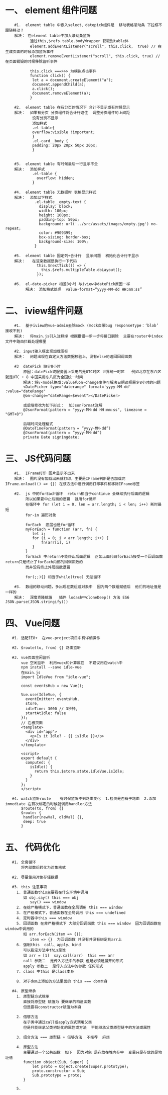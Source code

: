 # 一、 element 组件问题
        #1.  element table 中嵌入select、datepick组件是  移动表格滚动条 下拉框不跟随移动？
        解决： 在element table中加入滚动条监听
               通过this,$refs.table.bodyWrapper 获取到table体
               element.addEventListener("scroll", this.click,  true) // 在生成页面的时候添加监听事件
               element.removeEventListener("scroll", this.click, true) // 在页面销毁的时候移除监听事件

               this.click ===>>> 为模拟点击事件
               function click() {
                let a = document.createElement("a");
                document.appendChild(a);
                a.click();
                document.removeElement(a);
               }

        #2.  element table 在有分页的情况下 合计不显示或有时候显示
        解决：  如果有分页 分页组件将合计行遮住  调整分页组件的上间距
                没有分页不显示
                添加样式
                .el-table{
                overflow:visible !important;
                }
                .el-card__body {
                padding: 20px 20px 50px 20px;
                }


        #3.  element table 有时候最后一行显示不全
        解决：  添加样式
                .el-table {
                  overflow: hidden;
                }

        #4.  element table 无数据时 表格显示样式
        解决：  添加以下样式
                 .el-table__empty-text {
                   display: block;
                   width: 100px;
                   height: 100px;
                   padding-top: 50px;
                   background: url('../src/assets/images/empty.jpg') no-repeat;
                   color: #909399;
                   box-sizing: border-box;
                   background-size: 100%;
                 }

        #5.  element table 固定列+合计行  显示问题  初始化合计行不显示
        解决：   在渲染数据是执行一下代码
                  this.$nextTick(() => {
                    this.$refs.multipleTable.doLayout();
                  });

        #6.  el-date-picker 相差8小时 与iview中datePick原因一样
             解决： 添加格式处理  value-format=“yyyy-MM-dd HH:mm:ss”


# 二、 iview组件问题
        #1.  基于iview的vue-admin去除mock (mock自带bug responseType：‘blob’ 接收不到)
        解决：  将main.js引入注释掉 根据报错一步一步将接口删除  主要在router中index文件中路由拦截处理哪里

        #2. input输入框出现加载图标
        解决：  问题出现在自定义方法数据校验上，没有else的返回回调函数

        #3  datePick 缺少8小时
            原因：datePick或服务器上采用的是UTC时区 世界统一时区   例如北京在东八区 就是UTC + 8 中国采用东八区为全国统一时间
            解决：将v-model换成:value和on-change事件可解决日期选择器少8小时的问题
            <DatePicker type="daterange" format='yyyy-MM-dd' :value="dateRange"
            @on-change="dateRange=$event"></DatePicker>

            或后端修改为如下形式：  加JsonFormat注解
            @JsonFormat(pattern = "yyyy-MM-dd HH:mm:ss", timezone = "GMT+8")

            后端时间处理格式
            @DateTimeFormat(pattern = “yyyy-MM-dd”)
            @JsonFormat(pattern = “yyyy-MM-dd”)
            private Date signingdate;



# 三、 JS代码问题
        #1.  IFrame打印 图片显示不出来
        解决：  图片没有加载出来就打印，主要是IFrame判断是否加载完  IFrame.onload(() => {}) 在该方法中进行调用打印事件和移除IFrame标签

        #2.  js 中的forEach循环  return相当于continue 会继续执行后面的逻辑
             所以如果要中止后面的逻辑  就用for循环
             在循环中 for (let i = 0, len = arr.length; i < len; i++) 耗时最短
             for-in 遍历对象

             forEach  底层也是for循环
             myForEach = function (arr, fn) {
                let i;
                for (i = 0; i < arr.length; i++) {
                    fn(arr[i], i)
                }
             }
             forEach 中return不能终止后面逻辑  正如上面代码forEach接受一个回调函数  return只是终止了forEach内部的回调函数的
             而并没有终止外层函数逻辑

             for(;;){} 相当于while(true) 无法循环

        #3.  数组的联动问题，多出现在数组或对象中  因为两个数组赋值后  他们的地址值是一样的
        解决：  深度克隆赋值   插件 lodash中cloneDeep() 方法 ES6 JSON.parse(JSON.stringify())


# 四、 Vue问题
       #1. 适配IE8+  在vue-project项目中有详细操作

       #2. $route(to, from) {} 路由监听

       #3. vue页面空闲监听
           vue 空闲监听  利用vuex和计算属性  不建议用在watch中
           npm install --save idle-vue
           在main.js
           import IdleVue from "idle-vue";

           const eventsHub = new Vue();

           Vue.use(IdleVue, {
             eventEmitter: eventsHub,
             store,
             idleTime: 3000 // 3秒钟,
             startAtIdle: false
           });
           // 在根页面
           <template>
             <div id="app">
               <p>Is it Idle? - {{ isIdle }}</p>
             </div>
           </template>

           <script>
           export default {
             computed: {
               isIdle() {
                 return this.$store.state.idleVue.isIdle;
               }
             }
           };
           </script>

       #4. watch监听route    有时候监听不到路由变化  1.检测是否有子路由  2.添加immediate 在首次绑定的时候就调用handler方法
           $route(to, from) {}
           $route: {
            handler(newVal, oldVal) {},
            deep: true
           }


# 五、 代码优化
       #1. 全套循环
           将内部数组转化为对象格式

       #2. 尽量使用对象存储数据

       #3. this 注意事项
         1. 普通函数this主要看在什么环境中调用
            如 obj.say() this === obj
               say() === window
         2. 在给严格模式下，普通函数在全局调用 this === window
         3. 在严格模式下，普通函数在全局调用 this === undefined
         4. 定时器中this === window
         5. 回调函数 在非严格模式下 大部分回调函数 this === window  因为回调函数在window中调用的
            如 arr.forEach(item => {});
               item => {}  为回调函数 并没有并没有绑定到arr上
         6. 强制this  call、apply、bind
            可以指定方法中this是谁
            如 arr = [1]  say.call(arr)  this === arr
            call 参数二  是传入方法中的参数 但是必须是展开的形式
            apply 参数二  是传入方法中的参数 任何形式
         7. class 中this 是class本身

         8. 对于dom上添加的方法里面的 this === dom本身

       #4. 原型继承
         1. 原型链方式继承
            直接将原型链 赋值为 要继承的构造函数
            但是要将constructor赋值为本身

         2. 借够方法
            在子类中通过call或apply方式调用父类
            但是只能继承父类初始化的属性或方法  不能继承父类原型链中的方法或属性

         3. 组合方法 === 原型链 + 借够方法  不推荐  麻烦

         4. 原型方法
            主要通过一个公共函数  如下  因为对象 是存放在堆内存中  变量只是存放的是地址值
            function object(Sub, Super) {
                let proto = Object.create(Super.prototype);
                proto.constructor = Sub;
                Sub.prototype = proto;
            }

         5.










